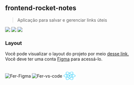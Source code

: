 ## frontend-rocket-notes
> Aplicação para salvar e gerenciar links úteis

<div style="display: inline_block">
  <img src="https://user-images.githubusercontent.com/77073426/206805042-b0d02a1c-73f3-48e7-9c8f-d543561a5d30.png" width="300px"> 
  <img src="https://user-images.githubusercontent.com/77073426/206804888-d035721d-fa52-4707-9a64-022c36bcddd4.png" width="300px">
  <img src="https://user-images.githubusercontent.com/77073426/206805257-c712c602-22d4-4b09-9df9-d930e743b09c.png" width="300px">
</div>

### Layout
Você pode visualizar o layout do projeto por meio <a href=" https://www.figma.com/file/hbBzycZDR4WGSVWyK5aOqV/RocketNotes?node-id=8%3A438&t=WXAR2YkdpRICjpO4-0">desse link.</a><br/>
Você deve ter uma conta <a href="https://www.figma.com/">Figma</a> para acessá-lo.

<div style="display: inline_block"><br>
  <img align="center" alt="Fer-Figma" height="30" width="40" src="https://cdn.jsdelivr.net/gh/devicons/devicon/icons/figma/figma-original.svg">
  <img align="center" alt="Fer-vs-code" height="30" width="40" src="https://cdn.jsdelivr.net/gh/devicons/devicon/icons/vscode/vscode-original.svg">
  <img align="center" alt="Fer-React" height="30" width="40" src="https://raw.githubusercontent.com/devicons/devicon/master/icons/react/react-original.svg">  
</div>
